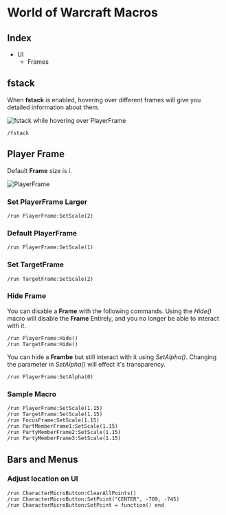 # World of Warcraft Macros

## Index

* UI
    + Frames

## fstack

When __fstack__  is enabled, hovering over different frames will 
give you detailed information about them.

![fstack while hovering over PlayerFrame](https://github.com/gil-ryan/grs-computer-gaming/blob/master/BLIZZARD/world-of-warcraft/img/fstack.PNG)

```macro
/fstack
```

## Player Frame

Default __Frame__ size is _i_.

![PlayerFrame](https://github.com/gil-ryan/grs-computer-gaming/blob/master/BLIZZARD/world-of-warcraft/img/playerframe.PNG)

### Set PlayerFrame Larger

```macro
/run PlayerFrame:SetScale(2)
```

### Default PlayerFrame

```macro
/run PlayerFrame:SetScale(1)
```

### Set TargetFrame 

```macro
/run TargetFrame:SetScale(2)
```

### Hide Frame

You can disable a __Frame__ with the following commands. Using the _Hide()_ macro will disable the __Frame__ Entirely, and you no longer be able to interact with it.

```macro
/run PlayerFrame:Hide()
/run TargetFrame:Hide()
```

You can hide a __Frambe__ but still interact with it using _SetAlpha()_. Changing the parameter in _SetAlpha()_ will effect it's transparency.

```macro
/run PlayerFrame:SetAlpha(0)
```

### Sample Macro

```macro
/run PlayerFrame:SetScale(1.15)
/run TargetFrame:SetScale(1.15)
/run FocusFrame:SetScale(1.15)
/run PartMemberFrame1:SetScale(1.15)
/run PartyMemberFrame2:SetScale(1.15)
/run PartyMemberFrame3:SetScale(1.15)
```

## Bars and Menus

### Adjust location on UI

```macro
/run CharacterMicroButton:ClearAllPoints()
/run CharacterMicroButton:SetPoint("CENTER", -709, -745)
/run CharacterMicroButton:SetPoint = function() end
```
